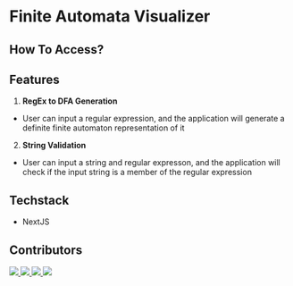# Finite Automata Visualizer

## How To Access?

## Features

1. **RegEx to DFA Generation**

-   User can input a regular expression, and the application will generate a definite finite automaton representation of it

2. **String Validation**

-   User can input a string and regular expresson, and the application will check if the input string is a member of the regular expression

## Techstack

-   NextJS

## Contributors

<a href="https://github.com/maxellmilay">
  <img src="https://contrib.rocks/image?repo=maxellmilay/finite-automata-visualizer" />
</a>

<a href="https://github.com/cup-noodlehS">
  <img src="https://contrib.rocks/image?repo=cup-noodlehS/CampGo" />
</a>

<a href="https://github.com/yunjin08">
  <img src="https://contrib.rocks/image?repo=yunjin08/LearnAI-Prompts" />
</a>

<a href="https://github.com/jourdancatarina3">
  <img src="https://contrib.rocks/image?repo=jourdancatarina3/admin-dashboard" />
</a>
